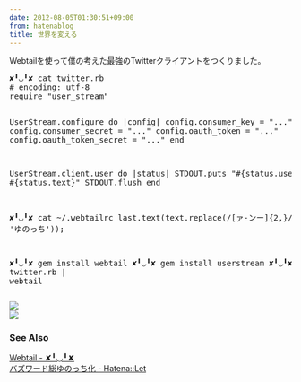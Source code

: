 ```yaml
---
date: 2012-08-05T01:30:51+09:00
from: hatenablog
title: 世界を変える
---
```


<p>Webtailを使って僕の考えた最強のTwitterクライアントをつくりました。</p>
<pre class="code" data-unlink>✘╹◡╹✘ cat twitter.rb
# encoding: utf-8
require "user_stream"

UserStream.configure do |config|
  config.consumer_key       = "..."
  config.consumer_secret    = "..."
  config.oauth_token        = "..."
  config.oauth_token_secret = "..."
end

UserStream.client.user do |status|
  STDOUT.puts "#{status.user.name}: #{status.text}"
  STDOUT.flush
end

✘╹◡╹✘ cat ~/.webtailrc
last.text(text.replace(/[ァ-ンー]{2,}/gi, 'ゆのっち'));

✘╹◡╹✘ gem install webtail
✘╹◡╹✘ gem install userstream
✘╹◡╹✘ ruby twitter.rb | webtail</pre><p><img src="http://dl.dropbox.com/u/5978869/image/20120805_012055.png"><br>
<img src="http://dl.dropbox.com/u/5978869/image/20120805_030219.png"></p><p></p>

<div class="section">
    <h3>See Also</h3>
    <p><a href="http://r7kamura.hatenablog.com/entry/2012/08/04/091448">Webtail - ✘╹◡╹✘</a><br>
<a href="http://let.hatelabo.jp/cho45/let/gYC-xojZm7SmBQ">バズワード総ゆのっち化 - Hatena::Let</a></p>

</div>
